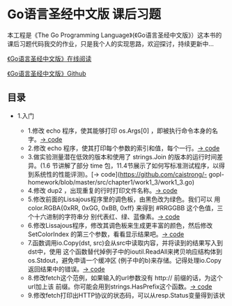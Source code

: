 # Go语言圣经中文版 课后习题

本工程是《The Go Programming Language》(《Go语言圣经中文版》）这本书的课后习题代码我交的作业，只是我个人的实现思路，欢迎探讨，持续更新中...

[《Go语言圣经中文版》在线阅读](https://docs.hacknode.org/gopl-zh/)

[《Go语言圣经中文版》Github](https://github.com/golang-china/gopl-zh)

## 目录

- 1.入门
   - 1.修改 echo 程序，使其能够打印 os.Args[0] ，即被执行命令本身的名字。[-> code](https://github.com/caistrong/gopl-homework/blob/master/src/chapter1/work1_1/work1_1.go)
   - 2.修改 echo 程序，使其打印每个参数的索引和值，每个一行。[-> code](https://github.com/caistrong/gopl-homework/blob/master/src/chapter1/work1_2/work1_2.go)
   - 3.做实验测量潜在低效的版本和使用了 strings.Join 的版本的运行时间差异。(1.6 节讲解了部分 time 包，11.4节展示了如何写标准测试程序，以得到系统性的性能评测)。[-> code](https://github.com/caistrong/- gopl-homework/blob/master/src/chapter1/work1_3/work1_3.go)
   - 4.修改 dup2 ，出现重复的行时打印文件名称。[-> code](https://github.com/caistrong/gopl-homework/blob/master/src/chapter1/work1_4/work1_4.go)
   - 5.修改前面的Lissajous程序里的调色板，由黑色改为绿色。我们可以
用 color.RGBA{0xRR, 0xGG, 0xBB, 0xff} 来得到 #RRGGBB 这个色值，三个十六进制的字符串分 别代表红、绿、蓝像素。[-> code](https://github.com/caistrong/gopl-homework/blob/master/src/chapter1/work1_5/work1_5.go)
   - 6.修改Lissajous程序，修改其调色板来生成更丰富的颜色，然后修改SetColorIndex
的第三个参数，看看显示结果吧。[-> code](https://github.com/caistrong/gopl-homework/blob/master/src/chapter1/work1_6/work1_6.go)
   - 7.函数调用io.Copy(dst, src)会从src中读取内容，并将读到的结果写入到dst中，使用 这个函数替代掉例子中的ioutil.ReadAll来拷贝响应结构体到os.Stdout，避免申请一个缓冲区 (例子中的b)来存储。记得处理io.Copy返回结果中的错误。[-> code](https://github.com/caistrong/gopl-homework/blob/master/src/chapter1/work1_7/work1_7.go)
   - 8.修改fetch这个范例，如果输入的url参数没有 http:// 前缀的话，为这个url加上该 前缀。你可能会用到strings.HasPrefix这个函数。[-> code](https://github.com/caistrong/gopl-homework/blob/master/src/chapter1/work1_8/work1_8.go)
   - 9.修改fetch打印出HTTP协议的状态码，可以从resp.Status变量得到该状态码。[-> code](https://github.com/caistrong/gopl-homework/blob/master/src/chapter1/work1_9/work1_9.go)
   - 10.找一个数据量比较大的网站，用本小节中的程序调研网站的缓存策略，对每个 URL执行两遍请求，查看两次时间是否有较大的差别，并且每次获取到的响应内容是否一 致，修改本节中的程序，将响应结果输出，以便于进行对比。
[-> code](https://github.com/caistrong/gopl-homework/blob/master/src/chapter1/work1_10/work1_10.go)
   - 11.在fatchall中尝试使用长一些的参数列表，比如使用在alexa.com的上百万网站里 排名靠前的。如果一个网站没有回应，程序将采取怎样的行为？(Section8.9 描述了在这种 情况下的应对机制)。[-> code](https://github.com/caistrong/gopl-homework/blob/master/src/chapter1/work1_11/work1_11.go)
   - 12.修改Lissajour服务，从URL读取变量，比如你可以访问 http://localhost:8000/？ cycles=20 这个URL，这样访问可以将程序里的cycles默认的5修改为20。字符串转换为数字 可以调用strconv.Atoi函数。你可以在godoc里查看strconv.Atoi的详细说明。[-> code](https://github.com/caistrong/gopl-homework/blob/master/src/chapter1/work1_12/work1_12.go)
   
- 2.程序结构
   - 1.向tempconv包添加类型、常量和函数用来处理Kelvin绝对温度的转换，Kelvin 绝 对零度是−273.15°C，Kelvin绝对温度1K和摄氏度1°C的单位间隔是一样的。[-> code](https://github.com/caistrong/gopl-homework/blob/master/src/chapter2/work2_1/work2_1.go)
   - 2.写一个通用的单位转换程序，用类似cf程序的方式从命令行读取参数，如果缺省的 话则是从标准输入读取参数，然后做类似Celsius和Fahrenheit的单位转换，长度单位可以对 应英尺和米，重量单位可以对应磅和公斤等。[-> code](https://github.com/caistrong/gopl-homework/blob/master/src/chapter2/work2_2/work2_2.go)
   - 3.重写PopCount函数，用一个循环代替单一的表达式。比较两个版本的性能。
(11.4节将展示如何系统地比较两个不同实现的性能)。[-> code](https://github.com/caistrong/gopl-homework/blob/master/src/chapter2/work2_3/work2_3.go)
   - 4.用移位算法重写PopCount函数，每次测试最右边的1bit，然后统计总数。比较和
查表算法的性能差异。[-> code](https://github.com/caistrong/gopl-homework/blob/master/src/chapter2/work2_4/work2_4.go)
   - 5.表达式 x&(x-1) 用于将x的最低的一个非零的bit位清零。使用这个算法重写
PopCount函数，然后比较性能。[-> code](https://github.com/caistrong/gopl-homework/blob/master/src/chapter2/work2_5/work2_5.go)
- 3.基础数据类型
   - 1.如果f函数返回的是无限制的float64值，那么SVG文件可能输出无效的多边形元素 (虽然许多SVG渲染器会妥善处理这类问题)。修改程序跳过无效的多边形。[-> code](https://github.com/caistrong/gopl-homework/blob/master/src/chapter3/work3_1/work3_1.go)
   - 2.试验math包中其他函数的渲染图形。你是否能输出一个egg box、moguls或a saddle图案[-> code](https://github.com/caistrong/gopl-homework/blob/master/src/chapter3/work3_2/work3_2.go)
   - 3.根据高度给每个多边形上色，那样峰值部将是红色(#ff0000)，谷部将是蓝色 (#0000ff)。[-> code](https://github.com/caistrong/gopl-homework/blob/master/src/chapter3/work3_3/work3_3.go)
   - 4.参考1.7节Lissajous例子的函数，构造一个web服务器，用于计算函数曲面然后返 回SVG数据给客户端。服务器必须设置Content-Type头部: "Content-Type", "image/svg+xml"。
[-> code](https://github.com/caistrong/gopl-homework/blob/master/src/chapter3/work3_4/work3_4.go)
   - 5.实现一个彩色的Mandelbrot图像，使用image.NewRGBA创建图像，使用 color.RGBA或color.YCbCr生成颜色。[-> code](https://github.com/caistrong/gopl-homework/blob/master/src/chapter3/work3_5/work3_5.go)
   - 6.升采样技术可以降低每个像素对计算颜色值和平均值的影响。简单的方法是将每 个像素分层四个子像素，实现它。[-> code](https://github.com/caistrong/gopl-homework/blob/master/src/chapter3/work3_6/work3_6.go)
   - 7.另一个生成分形图像的方式是使用牛顿法来求解一个复数方程，例如z4 − 1 = 0。 每个起点到四个根的迭代次数对应阴影的灰度。方程根对应的点用颜色表示。[-> code](https://github.com/caistrong/gopl-homework/blob/master/src/chapter3/work3_7/work3_7.go)
   - 8.通过提高精度来生成更多级别的分形。使用四种不同精度类型的数字实现相同的 分形:complex64、complex128、big.Float和big.Rat。(后面两种类型在math/big包声明。 Float是有指定限精度的浮点数;Rat是无效精度的有理数。)它们间的性能和内存使用对比如 何？当渲染图可见时缩放的级别是多少？
[-> code](https://github.com/caistrong/gopl-homework/blob/master/src/chapter3/work3_8/work3_8.go)
   - 9.编写一个web服务器，用于给客户端生成分形的图像。运行客户端用过HTTP参数 参数指定x,y和zoom参数。[-> code](https://github.com/caistrong/gopl-homework/blob/master/src/chapter3/work3_9/work3_9.go)
   - 10.编写一个非递归版本的comma函数，使用bytes.Buffer代替字符串链接操作。[-> code](https://github.com/caistrong/gopl-homework/blob/master/src/chapter3/work3_10/work3_10.go)
   - 11.完善comma函数，以支持浮点数处理和一个可选的正负号的处理。
[-> code](https://github.com/caistrong/gopl-homework/blob/master/src/chapter3/work3_11/work3_11.go)
   - 12.编写一个函数，判断两个字符串是否是是相互打乱的，也就是说它们有着相同的 字符，但是对应不同的顺序。[-> code](https://github.com/caistrong/gopl-homework/blob/master/src/chapter3/work3_12/work3_12.go)
   - 13.编写KB、MB的常量声明，然后扩展到YB。[-> code](https://github.com/caistrong/gopl-homework/blob/master/src/chapter3/work3_13/work3_13.go)
- 4.复合数据类型
   - 1.编写一个函数，计算两个SHA256哈希码中不同bit的数目。(参考2.6.2节的
PopCount函数)。[-> code](https://github.com/caistrong/gopl-homework/blob/master/src/chapter4/work4_1/work4_1.go)
   - 2.编写一个程序，默认打印标准输入的以SHA256哈希码，也可以通过命令行标准参
数选择SHA384或SHA512哈希算法。[-> code](https://github.com/caistrong/gopl-homework/blob/master/src/chapter4/work4_2/work4_2.go)
   - 3.重写reverse函数，使用数组指针代替slice。[-> code](https://github.com/caistrong/gopl-homework/blob/master/src/chapter4/work4_3/work4_3.go)
   - 4.编写一个rotate函数，通过一次循环完成旋转。[-> code](https://github.com/caistrong/gopl-homework/blob/master/src/chapter4/work4_4/work4_4.go)
   - 5.写一个函数在原地完成消除[]string中相邻重复的字符串的操作。[-> code](https://github.com/caistrong/gopl-homework/blob/master/src/chapter4/work4_5/work4_5.go)
   - 6.编写一个函数，原地将一个UTF-8编码的[]byte类型的slice中相邻的空格(参考 unicode.IsSpace)替换成一个空格返回。[-> code](https://github.com/caistrong/gopl-homework/blob/master/src/chapter4/work4_6/work4_6.go)
   - 7.修改reverse函数用于原地反转UTF-8编码的[]byte。是否可以不用分配额外的内存？。[-> code](https://github.com/caistrong/gopl-homework/blob/master/src/chapter4/work4_7/work4_7.go)
   - 8.修改charcount程序，使用unicode.IsLetter等相关的函数，统计字母、数字等Unicode中不同的字符类别。[-> code](https://github.com/caistrong/gopl-homework/blob/master/src/chapter4/work4_8/work4_8.go)
   - 9.编写一个程序wordfreq程序，报告输入文本中每个单词出现的频率。在第一次调用Scan前先调用input.Split(bufio.ScanWords)函数，这样可以按单词而不是按行输入。[-> code](https://github.com/caistrong/gopl-homework/blob/master/src/chapter4/work4_9/work4_9.go)